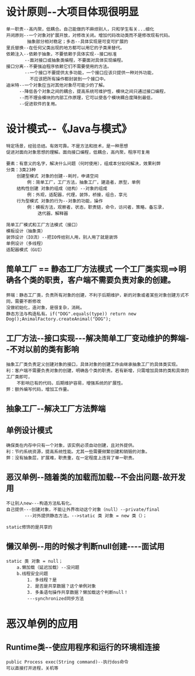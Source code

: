 # 设计原则--大项目体现很明显
    单一职责--高内聚，低耦合。自己能做的不麻烦别人，只和学生有关...细化
    开闭原则--一个对象对扩展开放，对修改关闭。增加代码改动类而不是修改现有代码。
            抽象部分相对稳定；多态--具体实现是可变可扩展的
    里氏替换--在任何父类出现的地方都可以用它的子类来替代。
    依赖注入--依赖于抽象，不要依赖于具体实现--接口标准
           --面对接口或抽象类编程，不要面对具体实现编程。
    接口分离--不要强迫程序依赖它们不需要使用的方法。
           --一个接口不要提供太多功能，一个接口应该只提供一种对外功能，
             不应该把所有操作都封装到一个接口中。
    迪米特--一个对象应当对其他对象尽可能少的了解。
         --降低各个对象之间的耦合，提高系统可维护性，模块之间只通过接口编程，
         --而不理会模块的内部工作原理，它可以使各个模块耦合度降到最低，
         --促进软件的复用。
         
# 设计模式--《Java与模式》
    特定场景，经验总结。有效可靠。不是方法和技术，是一种思想
    促进对面向对象思想的理解。面向接口编程，低耦合，高内聚，程序可复用
    
    要素：有意义的名字，解决什么问题（何时使用），组成本分如何解决，效果利弊
    分类：3类23种
        创建型模式 对象的创建--耗时，申请空间
            例：简单工厂，工厂方法，抽象工厂，建造者，原型，单例
        结构性创建 对象的组成（结构）--对象的组成
            例：外观，适配器，代理，装饰，桥接，组合，享元
        行为型模式 对象的行为--对象的功能，操作
            例：模板方法，观察者，状态，职责链，命令，访问者，策略，备忘录，
                迭代器，解释器
                
    简单工厂模式和工厂方法模式（接口）
    模板设计（抽象类）
    装饰设计（IO流）--把IO传给别人用，别人用了就是装饰
    单例设计（多线程）
    适配器模式（GUI）

## 简单工厂 == 静态工厂方法模式  一个工厂类实现==>明确各个类的职责，客户端不需要负责对象的创建。
    弊端：静态工厂类，负责所有对象的创建，不利于后期维护，新的对象或者某些对象创建方式不同，需要不断修改
    没做初始化，造对象，是很复杂，消耗。
    静态方法与构造私有。if("DOG".equals(type)) return new Dog();AnimalFactory.createAnimal("DOG");
    
## 工厂方法--接口实现---解决简单工厂变动维护的弊端--不对以前的类有影响
    抽象工厂类负责定义创建对象的接口，具体对象的创建工作由继承抽象工厂的具体类实现。
    利：客户端不需要负责对象的创建，明确各个类的职责。若有新增，只需增加具体的类和具体的工厂类即可，
        不影响已有的代码，后期维护容易，增强系统的扩展性。
    弊：额外编写代码，增加工作量。
    
## 抽象工厂--解决工厂方法弊端
    
## 单例设计模式    
    确保类在内存中只有一个对象，该实例必须自动创建，且对外提供。
    利：节约系统资源，提高系统性能。尤其一些需要频繁创建和销毁的对象。
    弊：没有抽象层，扩展难，职责重，在一定程度上违背了单一职责。

## 恶汉单例--随着类的加载而加载--不会出问题-故开发用
   
    不让别人new---构造方法私有化。
    自己提供---创建对象，不能让外界改动这个对象（null）--private/final
           ---对外提供静态方法。-->static 类 对象 = new 类（）；
           
    static修饰的是共享的
    
## 懒汉单例--用的时候才判断null创建----面试用
    static 类 对象 = null；
        a.懒加载（延迟加载）--没问题
        b.线程安全问题
            1. 多线程？是
            2. 是否是共享数据？这个单例对象
            3. 多条语句操作共享数据？懒加载这个判断null！
            ---synchronized同步方法

# 恶汉单例的应用
## Runtime类--使应用程序和运行的环境相连接
    public Process exec(String command)--执行dos命令
    可以直接打开进程，关机等









